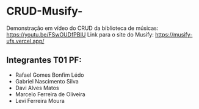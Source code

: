# CRUD-Musify-
Demonstração em vídeo do CRUD da biblioteca de músicas: https://youtu.be/FSwOUDfPBIU
Link para o site do Musify: https://musify-ufs.vercel.app/
## Integrantes T01 PF:
- Rafael Gomes Bonfim Lédo
- Gabriel Nascimento Silva
- Davi Alves Matos
- Marcelo Ferreira de Oliveira
- Levi Ferreira Moura
